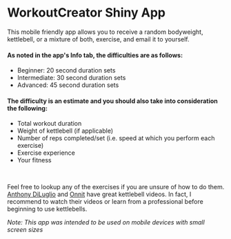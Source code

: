 # WorkoutCreator Shiny App

This mobile friendly app allows you to receive a random bodyweight, kettlebell, or a mixture of both, exercise, and email it to yourself.

#### As noted in the app's Info tab, the difficulties are as follows:
* Beginner: 20 second duration sets
* Intermediate: 30 second duration sets
* Advanced: 45 second duration sets

#### The difficulty is an estimate and you should also take into consideration the following:
* Total workout duration
* Weight of kettlebell (if applicable)
* Number of reps completed/set (i.e. speed at which you perform each exercise)
* Exercise experience
* Your fitness

<br>

Feel free to lookup any of the exercises if you are unsure of how to do them. [Anthony DiLuglio](https://www.youtube.com/user/aosjeff/search?query=kettlebell) and [Onnit](https://www.youtube.com/user/OnnitLabs/search?query=kettlebell) have great kettlebell videos. In fact, I recommend to watch their videos or learn from a professional before beginning to use kettlebells.

_Note: This app was intended to be used on mobile devices with small screen sizes_
